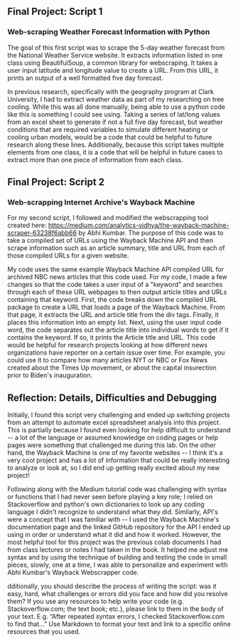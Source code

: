 ## Final Project: Script 1
### Web-scraping Weather Forecast Information with Python
The goal of this first script was to scrape the 5-day weather forecast from the National Weather Service website. It extracts information listed in one class using BeautifulSoup, a common library for webscraping. It takes a user input latitude and longitude value to create a URL. From this URL, it prints an output of a well formatted five day forecast. 

In previous research, specifically with the geography program at Clark University, I had to extract weather data as part of my researching on tree cooling. While this was all done manually, being able to use a python code like this is something I could see using. Taking a series of lat/long values from an excel sheet to generate if not a full five day forecast, but weather conditions that are required variables to simulate different heating or cooling urban models, would be a code that could be helpful to future research along these lines. Additionally, because this script takes multiple elements from one class, it is a code that will be helpful in future cases to extract more than one piece of information from each class. 

## Final Project: Script 2
### Web-scrapping Internet Archive's Wayback Machine
For my second script, I followed and modified the webscrapping tool created here: https://medium.com/analytics-vidhya/the-wayback-machine-scraper-63238f6abb66 by Abhi Kumbar. The purpose of this code was to take a compiled set of URLs using the Wayback Machine API and then scrape information such as an article summary, title and URL from each of those compiled URLs for a given website. 

My code uses the same example Wayback Machine API compiled URL for archived NBC news articles that this code used. For my code, I made a few changes so that the code takes a user input of a "keyword" and searches through each of these URL webpages to then output article titles and URLs containing that keyword. First, the code breaks down the compiled URL package to create a URL that loads a page of the Wayback Machine. From that page, it extracts the URL and article title from the div tags. Finally, it places this information into an empty list. Next, using the user input code word, the code separates out the article title into individual words to get if it contains the keyword. If so, it prints the Article title and URL. This code would be helpful for research projects looking at how different news organizations have reporter on a certain issue over time. For example, you could use it to compare how many articles NYT or NBC or Fox News created about the Times Up movement, or about the capital insurection prior to Biden's inauguration.

## Reflection: Details, Difficulties and Debugging
Initially, I found this script very challenging and ended up switching projects from an attempt to automate excel spreadsheet analysis into this project. This is partially because I found even looking for help difficult to understand -- a lot of the language or assumed knowledge on coding pages or help pages were something that challenged me during this lab. On the other hand, the Wayback Machine is one of my favorite websites -- I think it's a very cool project and has a lot of information that could be really interesting to analyze or look at, so I did end up getting really excited about my new project!

Following along with the Medium tutorial code was challenging with syntax or functions that I had never seen before playing a key role; I relied on Stackoverflow and python's own dictionaries to look up any coding language I didn't recognize to understand what they did. Similarly, API's were a concept that I was familiar with -- I used the Wayback Machine's documentation page and the linked GitHub repository for the API I ended up using in order or understand what it did and how it worked. However, the most helpful tool for this project was the previous colab documents I had from class lectures or notes I had taken in the book. It helped me adjust me syntax and by using the technique of building and testing the code in small pieces, slowly, one at a time, I was able to personalize and experiment with Abhi Kumbar's Wayback Webscrapper code. 

dditionally, you should describe the process of writing the script: was it easy, hard, what challenges or errors did you face and how did you resolve them? If you use any resources to help write your code (e.g. Stackoverflow.com; the text book; etc.), please link to them in the body of your text. E.g. “After repeated syntax errors, I checked Stackoverflow.com to find that…” Use Markdown to format your text and link to a specific online resources that you used.

